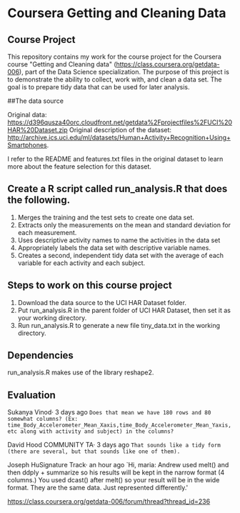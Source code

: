 # Coursera Getting and Cleaning Data

## Course Project

This repository contains my work for the course project for the Coursera course "Getting and Cleaning data" (https://class.coursera.org/getdata-006), part of the Data Science specialization. The purpose of this project is to demonstrate the ability to collect, work with, and clean a data set. The goal is to prepare tidy data that can be used for later analysis. 

##The data source

Original data: https://d396qusza40orc.cloudfront.net/getdata%2Fprojectfiles%2FUCI%20HAR%20Dataset.zip
Original description of the dataset: http://archive.ics.uci.edu/ml/datasets/Human+Activity+Recognition+Using+Smartphones.

I refer to the README and features.txt files in the original dataset to learn more about the feature selection for this dataset.

## Create a R script called run_analysis.R that does the following. 
1. Merges the training and the test sets to create one data set.
2. Extracts only the measurements on the mean and standard deviation for each measurement. 
3. Uses descriptive activity names to name the activities in the data set
4. Appropriately labels the data set with descriptive variable names. 
5. Creates a second, independent tidy data set with the average of each variable for each activity and each subject. 

## Steps to work on this course project

1. Download the data source to the UCI HAR Dataset folder.
2. Put run_analysis.R in the parent folder of UCI HAR Dataset, then set it as your working directory.
3. Run run_analysis.R to generate a new file tiny_data.txt in the working directory.

## Dependencies

run_analysis.R makes use of the library reshape2. 

## Evaluation

Sukanya Vinod· 3 days ago 
`Does that mean we have 180 rows and 80 somewhat columns? (Ex: time_Body_Accelerometer_Mean_Xaxis,time_Body_Accelerometer_Mean_Yaxis, etc along with activity and subject) in the columns?`

David Hood COMMUNITY TA· 3 days ago 
`That sounds like a tidy form (there are several, but that sounds like one of them).`

Joseph HuSignature Track· an hour ago 
`Hi, maria:
Andrew used melt() and then ddply + summarize so his results will be kept in the narrow format (4 columns.)
You used dcast() after melt() so your result will be in the wide format.
They are the same data. Just represented differently.'

https://class.coursera.org/getdata-006/forum/thread?thread_id=236
